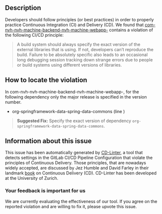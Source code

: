 
## Description
Developers should follow principles (or best practices) in order to properly practice Continuous Integration (CI) and Delivery (CD).
We found that [com-nvh-nvh-machine-backend-nvh-machine-webapp-](https://gitlab.com/NvH/nvh-data-machine/blob/master/.gitlab-ci.yml) contains a violation of the following CI/CD principle:

> A build system should always specify the exact version of the external libraries that is using.
If not, developers can’t reproduce the build. Failure to be absolutely specific also leads to an occasional long debugging session tracking down strange errors due to people or build systems using different versions of libraries.

## How to locate the violation

In com-nvh-nvh-machine-backend-nvh-machine-webapp-, for the following dependency only the major release is specified in the version number.

* org-springframework-data-spring-data-commons (line )

> **Suggested Fix:** Specify the exact version of dependency `org-springframework-data-spring-data-commons`.

## Information about this issue

This issue has been automatically generated by [CD-Linter](https://gitlab.com/Jancso/configuration-analytics), a tool that detects settings in the GitLab CI/CD Pipeline Configuration that violate the principles of Continuous Delivery. Those principles, that are nowadays widely accepted, are discussed by Jez Humble and David Farley in their landmark [book](https://www.oreilly.com/library/view/continuous-delivery-reliable/9780321670250/) on Continuous Delivery (CD). CD-Linter has been developed at the University of Zurich.

### Your feedback is important for us
We are currently evaluating the effectiveness of our tool. If you agree on the reported violation and are willing to fix it, please upvote this issue.
